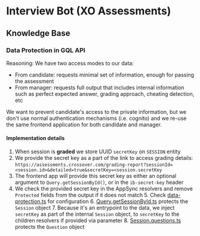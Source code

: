 # Interview Bot (XO Assessments)

## Knowledge Base

### Data Protection in GQL API

Reasoning: We have two access modes to our data:

- From candidate: requests minimal set of information, enough for passing the assessment
- From manager: requests full output that includes internal information such as perfect expected answer, grading approach, cheating detection, etc

We want to prevent candidate's access to the private information, but we don't use normal authentication mechanisms
(i.e. cognito) and we re-use the same frontend application for both candidate and manager.

#### Implementation details

1. When session is **graded** we store UUID `secretKey` on `SESSION` entity
2. We provide the secret key as a part of the link to access grading details: `https://assessments.crossover.com/grading-report?sessionId=<session.id>&detailed=true&secretKey=<session.secretKey`
3. The frontend app will provide this secret key as either an optional argument to `Query.getSessionById()`, or in the `ib-secret-key` header
4. We check the provided secret key in the AppSync resolvers and remove `Protected` fields from the output if it does not match 5. Check [data-protection.ts](./graphql-resolvers/src/utils/data-protection.ts) for configuration 6. [Query.getSessionById.ts](./graphql-resolvers/src/resolvers/Query.getSessionById.ts) protects the `Session` object 7. Because it's an entrypoint to the data, we inject `secretKey` as part of the internal `Session` object, to `secretKey` to the children resolvers if provided via parameter 8. [Session.questions.ts](./graphql-resolvers/src/resolvers/Session.questions.ts) protects the `Question` object
